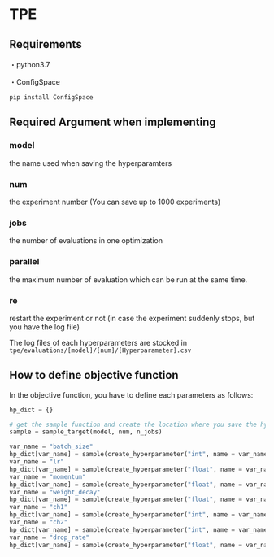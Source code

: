 # TPE

## Requirements
・python3.7

・ConfigSpace

`pip install ConfigSpace`

## Required Argument when implementing

### model
the name used when saving the hyperparamters 

### num
the experiment number (You can save up to 1000 experiments)

### jobs
the number of evaluations in one optimization

### parallel
the maximum number of evaluation which can be run at the same time.

### re
restart the experiment or not (in case the experiment suddenly stops, but you have the log file)

The log files of each hyperparameters are stocked in `tpe/evaluations/[model]/[num]/[Hyperparameter].csv`

## How to define objective function

In the objective function, you have to define each parameters as follows:

```py
hp_dict = {}

# get the sample function and create the location where you save the hyperparameters
sample = sample_target(model, num, n_jobs)

var_name = "batch_size"
hp_dict[var_name] = sample(create_hyperparameter("int", name = var_name, lower = 32, upper = 256, default_value = 128, log = True))
var_name = "lr"
hp_dict[var_name] = sample(create_hyperparameter("float", name = var_name, lower = 5.0e-3, upper = 5.0e-1, default_value = 5.0e-2, log = True))
var_name = "momentum"
hp_dict[var_name] = sample(create_hyperparameter("float", name = var_name, lower = 0.9, upper = 1.0, default_value = 0.9, log = False))
var_name = "weight_decay"
hp_dict[var_name] = sample(create_hyperparameter("float", name = var_name, lower = 5.0e-6, upper = 5.0e-2, default_value = 5.0e-4, log = True))
var_name = "ch1"
hp_dict[var_name] = sample(create_hyperparameter("int", name = var_name, lower = 16, upper = 128, default_value = 32, log = True))
var_name = "ch2"
hp_dict[var_name] = sample(create_hyperparameter("int", name = var_name, lower = 16, upper = 128, default_value = 32, log = True))
var_name = "drop_rate"
hp_dict[var_name] = sample(create_hyperparameter("float", name = var_name, lower = 0., upper = 1., default_value = 0.5, log = False))
```
